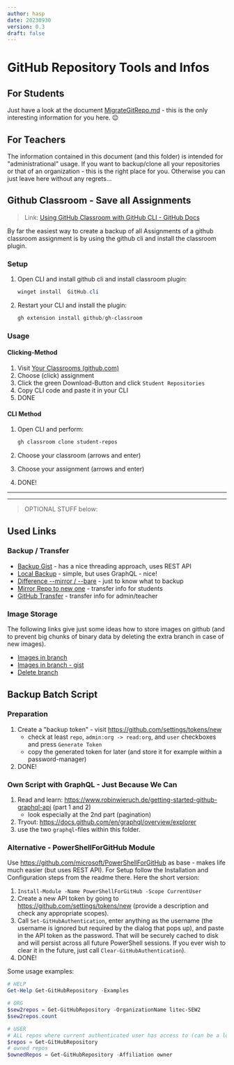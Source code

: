 ```yaml
---
author: hasp
date: 20230930
version: 0.3
draft: false
---
```

# GitHub Repository Tools and Infos

## For Students

Just have a look at the document [MigrateGitRepo.md](./MigrateGitRepo.md) - this is the only interesting information for you here. :wink:

## For Teachers

The information contained in this document (and this folder) is intended for "administrational" usage.
If you want to backup/clone all your repositories or that of an organization - this is the right place for you.
Otherwise you can just leave here without any regrets...

## Github Classroom - Save all Assignments

> Link: [Using GitHub Classroom with GitHub CLI - GitHub Docs](https://docs.github.com/en/education/manage-coursework-with-github-classroom/teach-with-github-classroom/using-github-classroom-with-github-cli)

By far the easiest way to create a backup of all Assignments of a github classroom assignment is by using the github cli and install the classroom plugin.

### Setup


1. Open CLI and install github cli and install classroom plugin:

   ```powershell
   winget install  GitHub.cli
   ```

2. Restart your CLI and install the plugin:

   ```powershell
   gh extension install github/gh-classroom
   ```

### Usage

#### Clicking-Method

1. Visit [Your Classrooms (github.com)](https://classroom.github.com/classrooms) 
2. Choose (click) assignment 
3. Click the green Download-Button and click `Student Repositories`
4. Copy CLI code and paste it in your CLI
5. DONE

#### CLI Method

1. Open CLI and perform:

   ```powershell
   gh classroom clone student-repos
   ```

2. Choose your classroom (arrows and enter)
3. Choose your assignment (arrows and enter)
4. DONE!

---

---

> OPTIONAL STUFF below:

## Used Links

### Backup / Transfer

- [Backup Gist](https://github.com/countzero/backup_github_repositories/blob/master/backup_github_repositories.ps1) - has a nice threading approach, uses REST API
- [Local Backup](https://markb.uk/local-github-repository-backup-with-powershell.html) - simple, but uses GraphQL - nice!
- [Difference --mirror / --bare](https://stackoverflow.com/questions/3959924/whats-the-difference-between-git-clone-mirror-and-git-clone-bare) - just to know what to backup
- [Mirror Repo to new one](https://medium.com/cloud-native-the-gathering/how-to-mirror-copy-an-entire-existing-git-repository-into-a-new-one-3bb8faefad9e) - transfer info for students
- [GitHub Transfer](https://docs.github.com/en/github/administering-a-repository/managing-repository-settings/transferring-a-repository) - transfer info for admin/teacher

### Image Storage

The following links give just some ideas how to store images on github (and to prevent big chunks of binary data by deleting the extra branch in case of new images).

- [Images in branch](https://medium.com/@minamimunakata/how-to-store-images-for-use-in-readme-md-on-github-9fb54256e951)
- [Images in branch - gist](https://gist.github.com/joncardasis/e6494afd538a400722545163eb2e1fa5)
- [Delete branch](https://www.makeuseof.com/how-to-delete-branch-git/)

## Backup Batch Script

### Preparation

1. Create a "backup token" - visit <https://github.com/settings/tokens/new>
   - check at least  `repo`, `admin:org -> read:org`, and `user` checkboxes and press `Generate Token`
   - copy the generated token for later (and store it for example within a password-manager)
2. DONE!

### Own Script with GraphQL - Just Because We Can

1. Read and learn: <https://www.robinwieruch.de/getting-started-github-graphql-api> (part 1 and 2)
   - look especially at the 2nd part (pagination)
2. Tryout: <https://docs.github.com/en/graphql/overview/explorer>
3. use the two `graphql`-files within this folder.

### Alternative - PowerShellForGitHub Module

Use <https://github.com/microsoft/PowerShellForGitHub> as base - makes life much easier (but uses REST API). For Setup follow the Installation and Configuration steps from the readme there. Here the short version:

1. `Install-Module -Name PowerShellForGitHub -Scope CurrentUser`
2. Create a new API token by going to <https://github.com/settings/tokens/new> (provide a description and check any appropriate scopes).
3. Call `Set-GitHubAuthentication`, enter anything as the username (the username is ignored but required by the dialog that pops up), and paste in the API token as the password. That will be securely cached to disk and will persist across all future PowerShell sessions. If you ever wish to clear it in the future, just call `Clear-GitHubAuthentication`).
4. DONE!

Some usage examples:

```powershell
# HELP
Get-Help Get-GitHubRepository -Examples

# ORG
$sew2repos = Get-GitHubRepository -OrganizationName litec-SEW2
$sew2repos.count

# USER
# ALL repos where current authenticated user has access to (can be a long list!)
$repos = Get-GitHubRepository
# owned repos
$ownedRepos = Get-GitHubRepository -Affiliation owner
```
